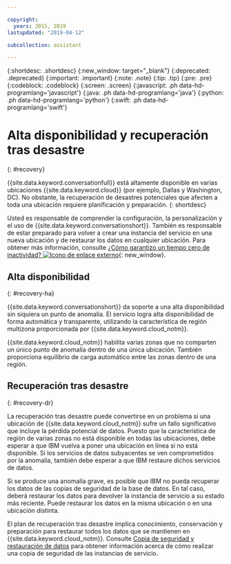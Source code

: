 ```yaml
---

copyright:
  years: 2015, 2019
lastupdated: "2019-04-12"

subcollection: assistant

---
```


{:shortdesc: .shortdesc}
{:new_window: target="_blank"}
{:deprecated: .deprecated}
{:important: .important}
{:note: .note}
{:tip: .tip}
{:pre: .pre}
{:codeblock: .codeblock}
{:screen: .screen}
{:javascript: .ph data-hd-programlang='javascript'}
{:java: .ph data-hd-programlang='java'}
{:python: .ph data-hd-programlang='python'}
{:swift: .ph data-hd-programlang='swift'}

# Alta disponibilidad y recuperación tras desastre
{: #recovery}

{{site.data.keyword.conversationfull}} está altamente disponible en varias ubicaciones {{site.data.keyword.cloud}} (por ejemplo, Dallas y Washington, DC). No obstante, la recuperación de desastres potenciales que afecten a toda una ubicación requiere planificación y preparación.
{: shortdesc}

Usted es responsable de comprender la configuración, la personalización y el uso de {{site.data.keyword.conversationshort}}. También es responsable de estar preparado para volver a crear una instancia del servicio en una nueva ubicación y de restaurar los datos en cualquier ubicación. Para obtener más información, consulte [¿Cómo garantizo un tiempo cero de inactividad? ![Icono de enlace externo](../../icons/launch-glyph.svg "Icono de enlace externo")](/docs/overview?topic=overview-zero-downtime#zero-downtime){: new_window}.

## Alta disponibilidad
{: #recovery-ha}

{{site.data.keyword.conversationshort}} da soporte a una alta disponibilidad sin siquiera un punto de anomalía. El servicio logra alta disponibilidad de forma automática y transparente, utilizando la característica de región multizona proporcionada por {{site.data.keyword.cloud_notm}}.

{{site.data.keyword.cloud_notm}} habilita varias zonas que no comparten un único punto de anomalía dentro de una única ubicación. También proporciona equilibrio de carga automático entre las zonas dentro de una región.

## Recuperación tras desastre
{: #recovery-dr}

La recuperación tras desastre puede convertirse en un problema si una ubicación de {{site.data.keyword.cloud_notm}} sufre un fallo significativo que incluye la pérdida potencial de datos. Puesto que la característica de región de varias zonas no está disponible en todas las ubicaciones, debe esperar a que IBM vuelva a poner una ubicación en línea si no está disponible. Si los servicios de datos subyacentes se ven comprometidos por la anomalía, también debe esperar a que IBM restaure dichos servicios de datos.

Si se produce una anomalía grave, es posible que IBM no pueda recuperar los datos de las copias de seguridad de la base de datos. En tal caso, deberá restaurar los datos para devolver la instancia de servicio a su estado más reciente. Puede restaurar los datos en la misma ubicación o en una ubicación distinta.

El plan de recuperación tras desastre implica conocimiento, conservación y preparación para restaurar todos los datos que se mantienen en {{site.data.keyword.cloud_notm}}. Consulte [Copia de seguridad y restauración de datos](/docs/services/assistant?topic=assistant-backup) para obtener información acerca de cómo realizar una copia de seguridad de las instancias de servicio.
